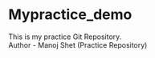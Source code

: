 # Mypractice_demo
This is my practice Git Repository.
<br>
Author - Manoj Shet (Practice Repository)   
